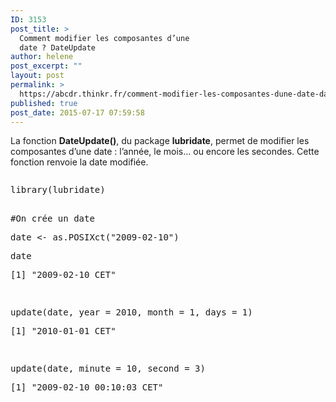 ```yaml
---
ID: 3153
post_title: >
  Comment modifier les composantes d’une
  date ? DateUpdate
author: helene
post_excerpt: ""
layout: post
permalink: >
  https://abcdr.thinkr.fr/comment-modifier-les-composantes-dune-date-dateupdate/
published: true
post_date: 2015-07-17 07:59:58
---
```

<p>La fonction <b>DateUpdate()</b>, du package <b>lubridate</b>, permet de modifier les composantes d’une date : l’année, le mois… ou encore les secondes. Cette fonction renvoie la date modifiée.</p><p> <pre></p><p>library(lubridate)</p><p> <br />#On crée un date </p><p>date &lt;- as.POSIXct("2009-02-10")</p><p>date</p><p>[1] "2009-02-10 CET"</p><p> </p><p>update(date, year = 2010, month = 1, days = 1)</p><p>[1] "2010-01-01 CET"</p><p> </p><p>update(date, minute = 10, second = 3)</p><p>[1] "2009-02-10 00:10:03 CET"</p><p></pre>    </p>